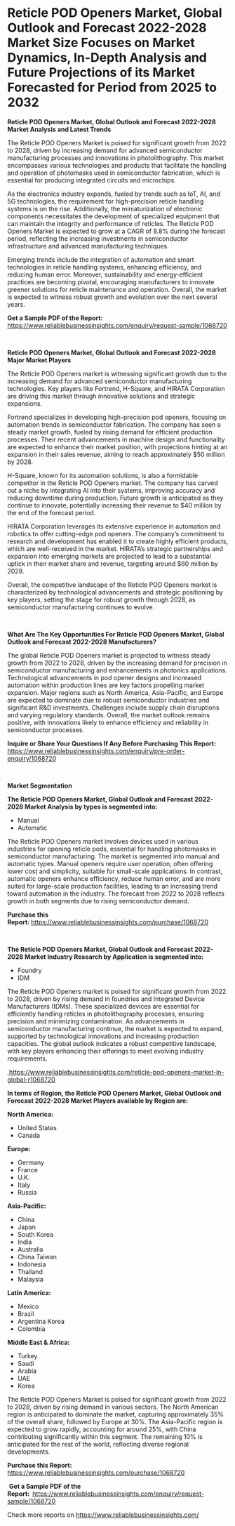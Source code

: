 <p><h1>Reticle POD Openers Market, Global Outlook and Forecast 2022-2028 Market Size Focuses on Market Dynamics, In-Depth Analysis and Future Projections of its Market Forecasted for Period from 2025 to 2032</h1></p><p><strong>Reticle POD Openers Market, Global Outlook and Forecast 2022-2028 Market Analysis and Latest Trends</strong></p>
<p><p>The Reticle POD Openers Market is poised for significant growth from 2022 to 2028, driven by increasing demand for advanced semiconductor manufacturing processes and innovations in photolithography. This market encompasses various technologies and products that facilitate the handling and operation of photomasks used in semiconductor fabrication, which is essential for producing integrated circuits and microchips.</p><p>As the electronics industry expands, fueled by trends such as IoT, AI, and 5G technologies, the requirement for high-precision reticle handling systems is on the rise. Additionally, the miniaturization of electronic components necessitates the development of specialized equipment that can maintain the integrity and performance of reticles. The Reticle POD Openers Market is expected to grow at a CAGR of 8.8% during the forecast period, reflecting the increasing investments in semiconductor infrastructure and advanced manufacturing techniques.</p><p>Emerging trends include the integration of automation and smart technologies in reticle handling systems, enhancing efficiency, and reducing human error. Moreover, sustainability and energy-efficient practices are becoming pivotal, encouraging manufacturers to innovate greener solutions for reticle maintenance and operation. Overall, the market is expected to witness robust growth and evolution over the next several years.</p></p>
<p><strong>Get a Sample PDF of the Report:&nbsp;</strong> <a href="https://www.reliablebusinessinsights.com/enquiry/request-sample/1068720?utm_campaign=3025&utm_medium=2&utm_source=Github&utm_content=ia&utm_term=21032025&utm_id=reticle-pod-openers-market-global-outlook-and-forecast-2022-2028">https://www.reliablebusinessinsights.com/enquiry/request-sample/1068720</a></p>
<p>&nbsp;</p>
<p><strong>Reticle POD Openers Market, Global Outlook and Forecast 2022-2028 Major Market Players</strong></p>
<p><p>The Reticle POD Openers market is witnessing significant growth due to the increasing demand for advanced semiconductor manufacturing technologies. Key players like Fortrend, H-Square, and HIRATA Corporation are driving this market through innovative solutions and strategic expansions.</p><p>Fortrend specializes in developing high-precision pod openers, focusing on automation trends in semiconductor fabrication. The company has seen a steady market growth, fueled by rising demand for efficient production processes. Their recent advancements in machine design and functionality are expected to enhance their market position, with projections hinting at an expansion in their sales revenue, aiming to reach approximately $50 million by 2028.</p><p>H-Square, known for its automation solutions, is also a formidable competitor in the Reticle POD Openers market. The company has carved out a niche by integrating AI into their systems, improving accuracy and reducing downtime during production. Future growth is anticipated as they continue to innovate, potentially increasing their revenue to $40 million by the end of the forecast period.</p><p>HIRATA Corporation leverages its extensive experience in automation and robotics to offer cutting-edge pod openers. The company’s commitment to research and development has enabled it to create highly efficient products, which are well-received in the market. HIRATA’s strategic partnerships and expansion into emerging markets are projected to lead to a substantial uptick in their market share and revenue, targeting around $60 million by 2028.</p><p>Overall, the competitive landscape of the Reticle POD Openers market is characterized by technological advancements and strategic positioning by key players, setting the stage for robust growth through 2028, as semiconductor manufacturing continues to evolve.</p></p>
<p>&nbsp;</p>
<p><strong>What Are The Key Opportunities For Reticle POD Openers Market, Global Outlook and Forecast 2022-2028 Manufacturers?</strong></p>
<p><p>The global Reticle POD Openers market is projected to witness steady growth from 2022 to 2028, driven by the increasing demand for precision in semiconductor manufacturing and enhancements in photonics applications. Technological advancements in pod opener designs and increased automation within production lines are key factors propelling market expansion. Major regions such as North America, Asia-Pacific, and Europe are expected to dominate due to robust semiconductor industries and significant R&D investments. Challenges include supply chain disruptions and varying regulatory standards. Overall, the market outlook remains positive, with innovations likely to enhance efficiency and reliability in semiconductor processes.</p></p>
<p><strong>Inquire or Share Your Questions If Any Before Purchasing This Report:</strong> <a href="https://www.reliablebusinessinsights.com/enquiry/pre-order-enquiry/1068720?utm_campaign=3025&utm_medium=2&utm_source=Github&utm_content=ia&utm_term=21032025&utm_id=reticle-pod-openers-market-global-outlook-and-forecast-2022-2028">https://www.reliablebusinessinsights.com/enquiry/pre-order-enquiry/1068720</a></p>
<p>&nbsp;</p>
<p><strong>Market Segmentation</strong></p>
<p><strong>The Reticle POD Openers Market, Global Outlook and Forecast 2022-2028 Market Analysis by types is segmented into:</strong></p>
<p><ul><li>Manual</li><li>Automatic</li></ul></p>
<p><p>The Reticle POD Openers market involves devices used in various industries for opening reticle pods, essential for handling photomasks in semiconductor manufacturing. The market is segmented into manual and automatic types. Manual openers require user operation, often offering lower cost and simplicity, suitable for small-scale applications. In contrast, automatic openers enhance efficiency, reduce human error, and are more suited for large-scale production facilities, leading to an increasing trend toward automation in the industry. The forecast from 2022 to 2028 reflects growth in both segments due to rising semiconductor demand.</p></p>
<p><strong>Purchase this Report:&nbsp;</strong><a href="https://www.reliablebusinessinsights.com/purchase/1068720?utm_campaign=3025&utm_medium=2&utm_source=Github&utm_content=ia&utm_term=21032025&utm_id=reticle-pod-openers-market-global-outlook-and-forecast-2022-2028">https://www.reliablebusinessinsights.com/purchase/1068720</a></p>
<p>&nbsp;</p>
<p><strong>The Reticle POD Openers Market, Global Outlook and Forecast 2022-2028 Market Industry Research by Application is segmented into:</strong></p>
<p><ul><li>Foundry</li><li>IDM</li></ul></p>
<p><p>The Reticle POD Openers market is poised for significant growth from 2022 to 2028, driven by rising demand in foundries and Integrated Device Manufacturers (IDMs). These specialized devices are essential for efficiently handling reticles in photolithography processes, ensuring precision and minimizing contamination. As advancements in semiconductor manufacturing continue, the market is expected to expand, supported by technological innovations and increasing production capacities. The global outlook indicates a robust competitive landscape, with key players enhancing their offerings to meet evolving industry requirements.</p></p>
<p><a href="https://www.reliablebusinessinsights.com/reticle-pod-openers-market-in-global-r1068720?utm_campaign=3025&utm_medium=2&utm_source=Github&utm_content=ia&utm_term=21032025&utm_id=reticle-pod-openers-market-global-outlook-and-forecast-2022-2028">&nbsp;https://www.reliablebusinessinsights.com/reticle-pod-openers-market-in-global-r1068720</a></p>
<p><strong>In terms of Region, the Reticle POD Openers Market, Global Outlook and Forecast 2022-2028 Market Players available by Region are:</strong></p>
<p>
    <p> <strong> North America: </strong>
        <ul>
            <li>United States</li>
            <li>Canada</li>
        </ul>
        </p> 
    <p> <strong> Europe: </strong>
        <ul>
            <li>Germany</li>
            <li>France</li>
            <li>U.K.</li>
            <li>Italy</li>
            <li>Russia</li>
        </ul>
        </p> 
    <p> <strong> Asia-Pacific: </strong>
        <ul>
            <li>China</li>
            <li>Japan</li>
            <li>South Korea</li>
            <li>India</li>
            <li>Australia</li>
            <li>China Taiwan</li>
            <li>Indonesia</li>
            <li>Thailand</li>
            <li>Malaysia</li>
        </ul>
        </p> 
    <p> <strong> Latin America: </strong>
        <ul>
            <li>Mexico</li>
            <li>Brazil</li>
            <li>Argentina Korea</li>
            <li>Colombia</li>
        </ul>
        </p> 
    <p> <strong> Middle East & Africa: </strong>
        <ul>
            <li>Turkey</li>
            <li>Saudi</li>
            <li>Arabia</li>
            <li>UAE</li>
            <li>Korea</li>
        </ul>
    </p>
    </p>
<p><p>The Reticle POD Openers Market is poised for significant growth from 2022 to 2028, driven by rising demand in various sectors. The North American region is anticipated to dominate the market, capturing approximately 35% of the overall share, followed by Europe at 30%. The Asia-Pacific region is expected to grow rapidly, accounting for around 25%, with China contributing significantly within this segment. The remaining 10% is anticipated for the rest of the world, reflecting diverse regional developments.</p></p>
<p><strong>Purchase this Report: </strong><a href="https://www.reliablebusinessinsights.com/purchase/1068720?utm_campaign=3025&utm_medium=2&utm_source=Github&utm_content=ia&utm_term=21032025&utm_id=reticle-pod-openers-market-global-outlook-and-forecast-2022-2028">https://www.reliablebusinessinsights.com/purchase/1068720</a></p>
<p>&nbsp;<strong>Get a Sample PDF of the Report:&nbsp;&nbsp;</strong><a href="https://www.reliablebusinessinsights.com/enquiry/request-sample/1068720?utm_campaign=3025&utm_medium=2&utm_source=Github&utm_content=ia&utm_term=21032025&utm_id=reticle-pod-openers-market-global-outlook-and-forecast-2022-2028">https://www.reliablebusinessinsights.com/enquiry/request-sample/1068720</a></p>
<p><strong></strong></p>
<p>Check more reports on <a href="https://www.reliablebusinessinsights.com/?utm_campaign=3025&utm_medium=2&utm_source=Github&utm_content=ia&utm_term=21032025&utm_id=reticle-pod-openers-market-global-outlook-and-forecast-2022-2028">https://www.reliablebusinessinsights.com/</a></p>